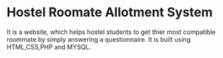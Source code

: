 # Hostel Roomate Allotment System

It is a website, which helps hostel students to get thier most compatible roommate by simply answering a questionnaire.
It is built using HTML,CSS,PHP and MYSQL.
